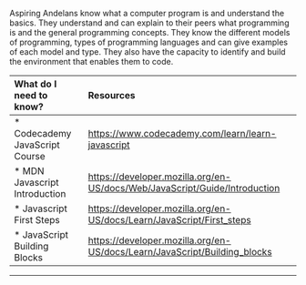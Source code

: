 Aspiring Andelans know what a computer program is and understand the basics. They understand and can explain to their peers what programming is and the general programming concepts. They know the different models of programming, types of programming languages and can give examples of each model and type. They also have the capacity to identify and build the environment that enables them to code.



| What do I need to know?   |      Resources      |
|:-------------|:------------------|
| * Codecademy JavaScript Course| https://www.codecademy.com/learn/learn-javascript |
| * MDN Javascript Introduction| https://developer.mozilla.org/en-US/docs/Web/JavaScript/Guide/Introduction |
| * Javascript First Steps| https://developer.mozilla.org/en-US/docs/Learn/JavaScript/First_steps |
| * JavaScript Building Blocks | https://developer.mozilla.org/en-US/docs/Learn/JavaScript/Building_blocks |

----------
